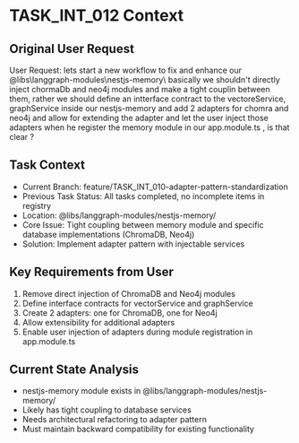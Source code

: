 # TASK_INT_012 Context

## Original User Request
User Request: lets start a new workflow to fix and enhance our @libs\langgraph-modules\nestjs-memory\ basically we shouldn't directly inject chormaDb and neo4j modules and make a tight couplin between them, rather we should define an intterface contract to the vectoreService, graphService inside our nestjs-memory and add 2 adapters for chomra and neo4j and allow for extending the adapter and let the user inject those adapters when he register the memory module in our app.module.ts , is that clear ?

## Task Context
- Current Branch: feature/TASK_INT_010-adapter-pattern-standardization  
- Previous Task Status: All tasks completed, no incomplete items in registry
- Location: @libs/langgraph-modules/nestjs-memory/
- Core Issue: Tight coupling between memory module and specific database implementations (ChromaDB, Neo4j)
- Solution: Implement adapter pattern with injectable services

## Key Requirements from User
1. Remove direct injection of ChromaDB and Neo4j modules
2. Define interface contracts for vectorService and graphService 
3. Create 2 adapters: one for ChromaDB, one for Neo4j
4. Allow extensibility for additional adapters
5. Enable user injection of adapters during module registration in app.module.ts

## Current State Analysis
- nestjs-memory module exists in @libs/langgraph-modules/nestjs-memory/
- Likely has tight coupling to database services
- Needs architectural refactoring to adapter pattern
- Must maintain backward compatibility for existing functionality